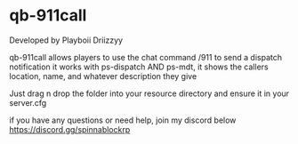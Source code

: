 # qb-911call
Developed by Playboii Driizzyy

qb-911call allows players to use the chat command /911 to send a dispatch notification
it works with ps-dispatch AND ps-mdt, it shows the callers location, name, and whatever description they give

Just drag n drop the folder into your resource directory and ensure it in your server.cfg

if you have any questions or need help, join my discord below
https://discord.gg/spinnablockrp
